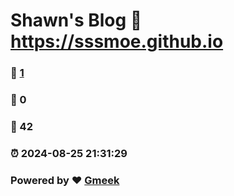 # Shawn's Blog :link: https://sssmoe.github.io 
### :page_facing_up: [1](https://sssmoe.github.io/tag.html) 
### :speech_balloon: 0 
### :hibiscus: 42 
### :alarm_clock: 2024-08-25 21:31:29 
### Powered by :heart: [Gmeek](https://github.com/Meekdai/Gmeek)
